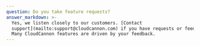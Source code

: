 ```yaml
---
question: Do you take feature requests?
answer_markdown: >-
  Yes, we listen closely to our customers. [Contact
  support](mailto:support@cloudcannon.com) if you have requests or feedback.
  Many CloudCannon features are driven by your feedback.
---
```



